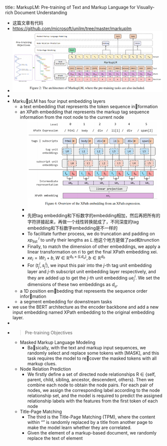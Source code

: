 title:: MarkupLM: Pre-training of Text and Markup Language for Visually-rich Document Understanding

- 这篇文章有代码
- https://github.com/microsoft/unilm/tree/master/markuplm
- ![image.png](../assets/image_1649127505201_0.png)
-
- MarkupLM has four input embedding layers
	- a text embedding that represents the token sequence information
	- an XPath embedding that represents the markup tag sequence information from the root
	  node to the current node
		- ![image.png](../assets/image_1649129267443_0.png)
		- 先把tag embedding和下标数字的embedding相加，然后再把所有的字符拼接起来，再做一个线性转换就成了，不同深度的tag embedding和下标数字embedding是不一样的
		- To facilitate further process, we do truncation and padding on $x p_{\text {list }}^i$ to unify their lengths as $L$.他这个地方是做了pad和trunction
		- Finally, to match the dimension of other embeddings, we apply a linear transformation on ri to get the final XPath embedding xei.
		- $x e_i=W r_i+b, W \in \mathbb{R}^{d_h \times\left(L d_u\right)}, b \in \mathbb{R}^{d_h}$
		- For $\left(t_j^i, s_j^i\right)$, we input this pair into the $j$-th tag unit embedding layer and $j$-th subscript unit embedding layer respectively, and they are added up to get the $j$-th unit embedding $u e_j^i$. We set the dimensions of these two embeddings as $d_u$.
	- a 1D position embedding that represents the sequence order information
	- a segment embedding for downstream tasks
- we use the BERT architecture as the encoder backbone and add a new input embedding named XPath embedding to the original embedding layer.
-
-
  >Pre-training Objectives
	- Masked Markup Language Modeling
		- Basically, with the text and markup input sequences, we randomly select and replace some tokens with [MASK], and this task requires the model to recover the masked tokens with all markup clues.
	- Node Relation Prediction
		- We firstly define a set of directed node relationships R ∈ {self, parent, child, sibling, ancestor, descendent, others}. Then we combine each node to obtain the node pairs. For each pair of nodes, we assign the corresponding label according to the node relationship set, and the model is required to predict the assigned relationship labels with the features from the first token of each node
	- Title-Page Matching
		- The third is the Title-Page Matching (TPM), where the content within “<title>
		  ... </title>” is randomly replaced by a title from another page to make the model learn whether they are correlated.
		- Given the element <body> of a markup-based document, we randomly replace the text of element <title> and ask the model to predict if the title is replaced by using the representation of token [CLS] for binary classification.
- pretrain with Common Crawl (CC), fine-tune with WEBSRC and SWDE
-
  >dataset
- Common Crawl
- WebSRC
- score (POS)
- SWDE
-
  >setting
- The size of the selected tags and subscripts in XPath embedding are 216 and 1,001
  respectively, the max depth of XPath expression is 50, and the dimension for the tag-unit embedding and subscript-unit embedding is 32.